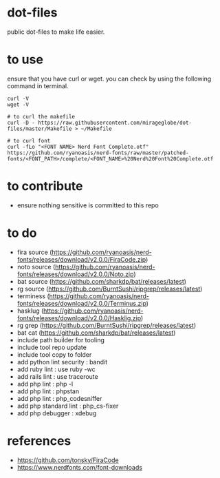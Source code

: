 # dot-files

public dot-files to make life easier. 

# to use

ensure that you have curl or wget. you can check by using the following command in terminal.

```
curl -V
wget -V
```

```
# to curl the makefile
curl -D - https://raw.githubusercontent.com/mirageglobe/dot-files/master/Makefile > ~/Makefile

# to curl font
curl -fLo "<FONT NAME> Nerd Font Complete.otf" https://github.com/ryanoasis/nerd-fonts/raw/master/patched-fonts/<FONT_PATH>/complete/<FONT_NAME>%20Nerd%20Font%20Complete.otf
```

# to contribute

- ensure nothing sensitive is committed to this repo

# to do

- fira source (https://github.com/ryanoasis/nerd-fonts/releases/download/v2.0.0/FiraCode.zip)
- noto source (https://github.com/ryanoasis/nerd-fonts/releases/download/v2.0.0/Noto.zip)
- bat source (https://github.com/sharkdp/bat/releases/latest)
- rg source (https://github.com/BurntSushi/ripgrep/releases/latest)
- terminess (https://github.com/ryanoasis/nerd-fonts/releases/download/v2.0.0/Terminus.zip)
- hasklug  (https://github.com/ryanoasis/nerd-fonts/releases/download/v2.0.0/Hasklig.zip)
- rg grep (https://github.com/BurntSushi/ripgrep/releases/latest)
- bat cat (https://github.com/sharkdp/bat/releases/latest)
- include path builder for tooling
- include tool repo update
- include tool copy to folder
- add python lint security : bandit
- add ruby lint : use ruby -wc
- add rails lint : use traceroute
- add php lint : php -l
- add php lint : phpstan
- add php lint : php_codesniffer
- add php standard lint : php_cs-fixer
- add php debugger : xdebug

# references

- https://github.com/tonsky/FiraCode
- https://www.nerdfonts.com/font-downloads

